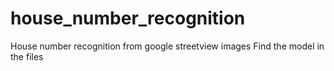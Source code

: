 # house_number_recognition
House number recognition from google streetview images
Find the model in the files
